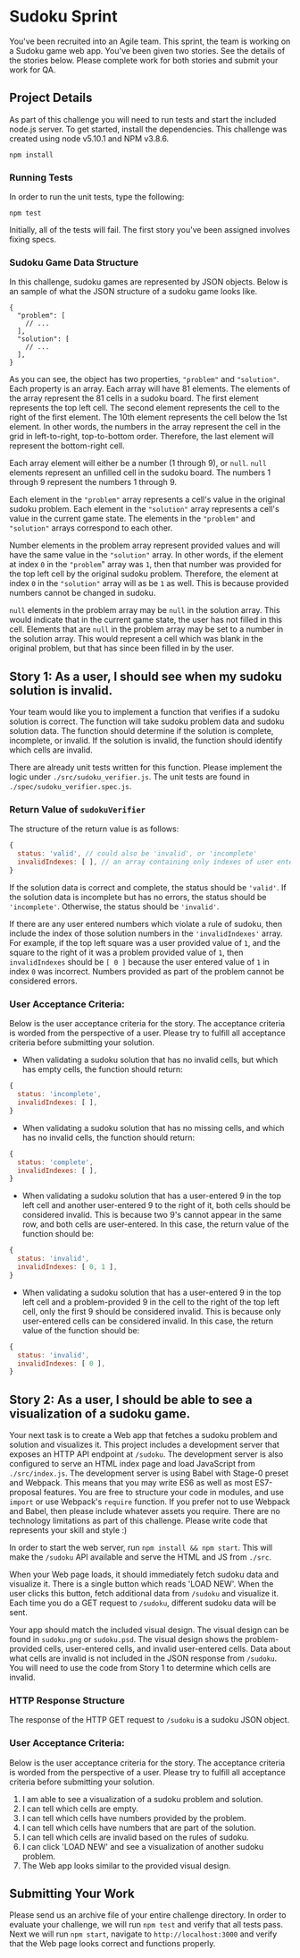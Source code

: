 # Sudoku Sprint

You've been recruited into an Agile team. This sprint, the team is working on a Sudoku game web app. You've been given two stories. See the details of the stories below. Please complete work for both stories and submit your work for QA.

## Project Details

As part of this challenge you will need to run tests and start the included node.js server. To get started, install the dependencies. This challenge was created using node v5.10.1 and NPM v3.8.6.

```
npm install
```

### Running Tests

In order to run the unit tests, type the following:

```
npm test
```

Initially, all of the tests will fail. The first story you've been assigned involves fixing specs.

### Sudoku Game Data Structure

In this challenge, sudoku games are represented by JSON objects. Below is an sample of what the JSON structure of a sudoku game looks like.

```
{
  "problem": [
    // ...
  ],
  "solution": [
    // ...
  ],
}
```

As you can see, the object has two properties, `"problem"` and `"solution"`. Each property is an array. Each array will have 81 elements. The elements of the array represent the 81 cells in a sudoku board. The first element represents the top left cell. The second element represents the cell to the right of the first element. The 10th element represents the cell below the 1st element. In other words, the numbers in the array represent the cell in the grid in left-to-right, top-to-bottom order. Therefore, the last element will represent the bottom-right cell.

Each array element will either be a number (1 through 9), or `null`. `null` elements represent an unfilled cell in the sudoku board. The numbers 1 through 9 represent the numbers 1 through 9.

Each element in the `"problem"` array represents a cell's value in the original sudoku problem. Each element in the `"solution"` array represents a cell's value in the current game state. The elements in the `"problem"` and `"solution"` arrays correspond to each other.

Number elements in the problem array represent provided values and will have the same value in the `"solution"` array. In other words, if the element at index `0` in the `"problem`" array was `1`, then that number was provided for the top left cell by the original sudoku problem. Therefore, the element at index `0` in the `"solution"` array will as be `1` as well. This is because provided numbers cannot be changed in sudoku.

`null` elements in the problem array may be `null` in the solution array. This would indicate that in the current game state, the user has not filled in this cell. Elements that are `null` in the problem array may be set to a number in the solution array. This would represent a cell which was blank in the original problem, but that has since been filled in by the user.

## Story 1: As a user, I should see when my sudoku solution is invalid.

Your team would like you to implement a function that verifies if a sudoku solution is correct. The function will take sudoku problem data and sudoku solution data. The function should determine if the solution is complete, incomplete, or invalid. If the solution is invalid, the function should identify which cells are invalid.

There are already unit tests written for this function. Please implement the logic under `./src/sudoku_verifier.js`. The unit tests are found in `./spec/sudoku_verifier.spec.js`.

### Return Value of `sudokuVerifier`

The structure of the return value is as follows:

```js
{
  status: 'valid', // could also be 'invalid', or 'incomplete'
  invalidIndexes: [ ], // an array containing only indexes of user entered values that break the rules of sudoku. Indexes of numbers found in the original problem are not included.
}
```

If the solution data is correct and complete, the status should be `'valid'`. If the solution data is incomplete but has no errors, the status should be `'incomplete'`. Otherwise, the status should be `'invalid'`.

If there are any user entered numbers which violate a rule of sudoku, then include the index of those solution numbers in the `'invalidIndexes'` array. For example, if the top left square was a user provided value of `1`, and the square to the right of it was a problem provided value of `1`, then `invalidIndexes` should be `[ 0 ]` because the user entered value of `1` in index `0` was incorrect. Numbers provided as part of the problem cannot be considered errors.

### User Acceptance Criteria:

Below is the user acceptance criteria for the story. The acceptance criteria is worded from the perspective of a user. Please try to fulfill all acceptance criteria before submitting your solution. 

* When validating a sudoku solution that has no invalid cells, but which has empty cells, the function should return:
```js
{
  status: 'incomplete',
  invalidIndexes: [ ],
}
```
* When validating a sudoku solution that has no missing cells, and which has no invalid cells, the function should return:
```js
{
  status: 'complete',
  invalidIndexes: [ ],
}
```
* When validating a sudoku solution that has a user-entered 9 in the top left cell and another user-entered 9 to the right of it, both cells should be considered invalid. This is because two 9's cannot appear in the same row, and both cells are user-entered. In this case, the return value of the function should be:
```js
{
  status: 'invalid',
  invalidIndexes: [ 0, 1 ],
}
```
* When validating a sudoku solution that has a user-entered 9 in the top left cell and a problem-provided 9 in the cell to the right of the top left cell, only the first 9 should be considered invalid. This is because only user-entered cells can be considered invalid. In this case, the return value of the function should be:
```js
{
  status: 'invalid',
  invalidIndexes: [ 0 ],
}
```

## Story 2: As a user, I should be able to see a visualization of a sudoku game.

Your next task is to create a Web app that fetches a sudoku problem and solution and visualizes it. This project includes a development server that exposes an HTTP API endpoint at `/sudoku`. The development server is also configured to serve an HTML index page and load JavaScript from `./src/index.js`. The development server is using Babel with Stage-0 preset and Webpack. This means that you may write ES6 as well as most ES7-proposal features. You are free to structure your code in modules, and use `import` or use Webpack's `require` function. If you prefer not to use Webpack and Babel, then please include whatever assets you require. There are no technology limitations as part of this challenge. Please write code that represents your skill and style :)

In order to start the web server, run `npm install && npm start`. This will make the `/sudoku` API available and serve the HTML and JS from `./src`. 

When your Web page loads, it should immediately fetch sudoku data and visualize it. There is a single button which reads 'LOAD NEW'. When the user clicks this button, fetch additional data from `/sudoku` and visualize it. Each time you do a GET request to `/sudoku`, different sudoku data will be sent.

Your app should match the included visual design. The visual design can be found in `sudoku.png` or `sudoku.psd`. The visual design shows the problem-provided cells, user-entered cells, and invalid user-entered cells. Data about what cells are invalid is not included in the JSON response from `/sudoku`. You will need to use the code from Story 1 to determine which cells are invalid.

### HTTP Response Structure

The response of the HTTP GET request to `/sudoku` is a sudoku JSON object.

### User Acceptance Criteria:

Below is the user acceptance criteria for the story. The acceptance criteria is worded from the perspective of a user. Please try to fulfill all acceptance criteria before submitting your solution. 

1. I am able to see a visualization of a sudoku problem and solution.
1. I can tell which cells are empty.
1. I can tell which cells have numbers provided by the problem.
1. I can tell which cells have numbers that are part of the solution.
1. I can tell which cells are invalid based on the rules of sudoku.
1. I can click 'LOAD NEW' and see a visualization of another sudoku problem.
1. The Web app looks similar to the provided visual design.

## Submitting Your Work

Please send us an archive file of your entire challenge directory. In order to evaluate your challenge, we will run `npm test` and verify that all tests pass. Next we will run `npm start`, navigate to `http://localhost:3000` and verify that the Web page looks correct and functions properly.
